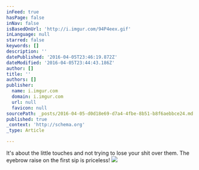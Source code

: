```yaml
---
inFeed: true
hasPage: false
inNav: false
isBasedOnUrl: 'http://i.imgur.com/94P4eex.gif'
inLanguage: null
starred: false
keywords: []
description: ''
datePublished: '2016-04-05T23:46:19.872Z'
dateModified: '2016-04-05T23:44:43.186Z'
author: []
title: ''
authors: []
publisher:
  name: i.imgur.com
  domain: i.imgur.com
  url: null
  favicon: null
sourcePath: _posts/2016-04-05-d0d18e69-d7a4-4fbe-8b51-b8f6aebbce24.md
published: true
_context: 'http://schema.org'
_type: Article

---
```

It's about the little touches and not trying to lose your shit over them. The eyebrow raise on the first sip is priceless!
![](http://i.imgur.com/94P4eex.gif)